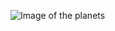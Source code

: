 ![Image of the planets](https://www.esa.int/var/esa/storage/images/esa_multimedia/images/2020/07/solar_orbiter_s_first_views_of_the_sun5/22136942-2-eng-GB/Solar_Orbiter_s_first_views_of_the_Sun_pillars.gif)
